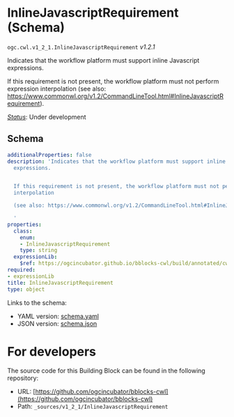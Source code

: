 
# InlineJavascriptRequirement (Schema)

`ogc.cwl.v1_2_1.InlineJavascriptRequirement` *v1.2.1*

Indicates that the workflow platform must support inline Javascript expressions.

If this requirement is not present, the workflow platform must not perform expression interpolation
(see also: https://www.commonwl.org/v1.2/CommandLineTool.html#InlineJavascriptRequirement).


[*Status*](http://www.opengis.net/def/status): Under development

## Schema

```yaml
additionalProperties: false
description: 'Indicates that the workflow platform must support inline Javascript
  expressions.


  If this requirement is not present, the workflow platform must not perform expression
  interpolation

  (see also: https://www.commonwl.org/v1.2/CommandLineTool.html#InlineJavascriptRequirement).

  '
properties:
  class:
    enum:
    - InlineJavascriptRequirement
    type: string
  expressionLib:
    $ref: https://ogcincubator.github.io/bblocks-cwl/build/annotated/cwl/v1_2_1/InlineJavascriptLibraries/schema.yaml
required:
- expressionLib
title: InlineJavascriptRequirement
type: object

```

Links to the schema:

* YAML version: [schema.yaml](https://ogcincubator.github.io/bblocks-cwl/build/annotated/cwl/v1_2_1/InlineJavascriptRequirement/schema.json)
* JSON version: [schema.json](https://ogcincubator.github.io/bblocks-cwl/build/annotated/cwl/v1_2_1/InlineJavascriptRequirement/schema.yaml)


# For developers

The source code for this Building Block can be found in the following repository:

* URL: [https://github.com/ogcincubator/bblocks-cwl](https://github.com/ogcincubator/bblocks-cwl)
* Path: `_sources/v1_2_1/InlineJavascriptRequirement`

